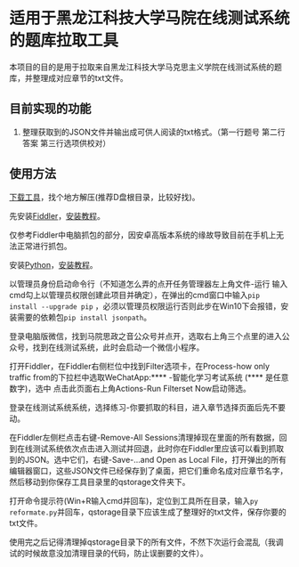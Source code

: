 # 适用于黑龙江科技大学马院在线测试系统的题库拉取工具

本项目的目的是用于拉取来自黑龙江科技大学马克思主义学院在线测试系统的题库，并整理成对应章节的txt文件。

## 目前实现的功能

1. 整理获取到的JSON文件并输出成可供人阅读的txt格式。（第一行题号 第二行答案 第三行选项供校对）

## 使用方法
[下载工具](https://github.com/NamakoNeko/USTH_Marx_examSystemTextReformater/releases)，找个地方解压(推荐D盘根目录，比较好找)。

先安装[Fiddler](https://www.telerik.com/fiddler)，[安装教程](https://blog.csdn.net/ychgyyn/article/details/82154433)。

仅参考Fiddler中电脑抓包的部分，因安卓高版本系统的缘故导致目前在手机上无法正常进行抓包。

安装[Python](https://www.python.org/)，[安装教程](https://www.cnblogs.com/lvtaohome/p/11121377.html)。

以管理员身份启动命令行（不知道怎么弄的点开任务管理器左上角文件-运行 输入cmd勾上以管理员权限创建此项目并确定），在弹出的cmd窗口中输入`pip install --upgrade pip` ，必须以管理员权限运行否则此步在Win10下会报错，安装需要的依赖包`pip install jsonpath`。

登录电脑版微信，找到马院思政之音公众号并点开，选取右上角三个点里的进入公众号，找到在线测试系统，此时会启动一个微信小程序。

打开Fiddler，在Fiddler右侧栏位中找到Filter选项卡，在Process-how only traffic from的下拉栏中选取WeChatApp:**** -智能化学习考试系统 (**** 是任意数字)，选中 点击此页面右上角Actions-Run Filterset Now启动筛选。

登录在线测试系统系统，选择练习-你要抓取的科目，进入章节选择页面后先不要动。

在Fiddler左侧栏点击右键-Remove-All Sessions清理掉现在里面的所有数据，回到在线测试系统依次点击进入测试并回退，此时你在Fiddler里应该可以看到抓取到的JSON。选中它们，右键-Save-...and Open as Local File，打开弹出的所有编辑器窗口，这些JSON文件已经保存到了桌面，把它们重命名成对应章节名字，然后移动到你保存工具目录里的qstorage文件夹下。

打开命令提示符(Win+R输入cmd并回车)，定位到工具所在目录，输入`py reformate.py`并回车，qstorage目录下应该生成了整理好的txt文件，保存你要的txt文件。

使用完之后记得清理掉qstorage目录下的所有文件，不然下次运行会混乱（我调试的时候故意没加清理目录的代码，防止误删要的文件）。
